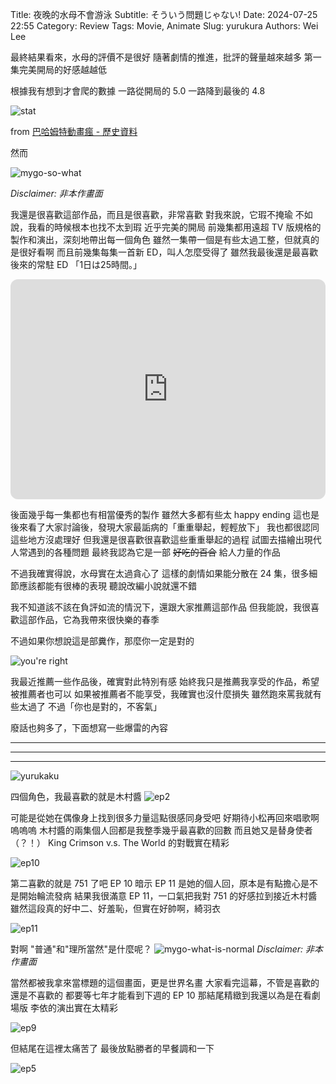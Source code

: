 Title: 夜晚的水母不會游泳
Subtitle: そういう問題じゃない!
Date: 2024-07-25 22:55
Category: Review
Tags: Movie, Animate
Slug: yurukura
Authors: Wei Lee

最終結果看來，水母的評價不是很好
隨著劇情的推進，批評的聲量越來越多
第一集完美開局的好感越越低

<!--more-->

根據我有想到才會爬的數據
一路從開局的 5.0 一路降到最後的 4.8

![stat](/images/post-images/2024-yurukura/stat.png)

from [巴哈姆特動畫瘋 - 歷史資料](https://lee-w.github.io/bahamut_ani_stat/plots/)

然而

![mygo-so-what](/images/meme/mygo-so-what.jpg)

*Disclaimer: 非本作畫面*

我還是很喜歡這部作品，而且是很喜歡，非常喜歡
對我來說，它瑕不掩瑜
不如說，我看的時候根本也找不太到瑕
近乎完美的開局
前幾集都用遠超 TV 版規格的製作和演出，深刻地帶出每一個角色
雖然一集帶一個是有些太過工整，但就真的是很好看啊
而且前幾集每集一首新 ED，叫人怎麼受得了
雖然我最後還是最喜歡後來的常駐 ED 「1日は25時間。」

<iframe style="border-radius:12px" src="https://open.spotify.com/embed/track/3MI2qkQ6tYTkPMJ3tAqAhx?utm_source=generator" width="100%" height="352" frameBorder="0" allowfullscreen="" allow="autoplay; clipboard-write; encrypted-media; fullscreen; picture-in-picture" loading="lazy"></iframe>

後面幾乎每一集都也有相當優秀的製作
雖然大多都有些太 happy ending
這也是後來看了大家討論後，發現大家最詬病的「重重舉起，輕輕放下」
我也都很認同這些地方沒處理好
但我還是很喜歡很喜歡這些重重舉起的過程
試圖去描繪出現代人常遇到的各種問題
最終我認為它是一部 ~~好吃的百合~~ 給人力量的作品

不過我確實得說，水母實在太過貪心了
這樣的劇情如果能分散在 24 集，很多細節應該都能有很棒的表現
聽說改編小說就還不錯

我不知道該不該在負評如流的情況下，還跟大家推薦這部作品
但我能說，我很喜歡這部作品，它為我帶來很快樂的春季

不過如果你想說這是部糞作，那麼你一定是對的

![you're right](/images/meme/you-are-right.jpg)

我最近推薦一些作品後，確實對此特別有感
始終我只是推薦我享受的作品，希望被推薦者也可以
如果被推薦者不能享受，我確實也沒什麼損失
雖然跑來罵我就有些太過了
不過「你也是對的，不客氣」

廢話也夠多了，下面想寫一些爆雷的內容

---

---

---


![yurukaku](/images/post-images/2024-yurukura/yurukaku.png)


四個角色，我最喜歡的就是木村醬
![ep2](/images/post-images/2024-yurukura/ep2.png)

可能是從她在偶像身上找到很多力量這點很感同身受吧
好期待小松再回來唱歌啊嗚嗚嗚
木村醬的兩集個人回都是我整季幾乎最喜歡的回數
而且她又是替身使者（？！）
King Crimson v.s. The World 的對戰實在精彩

![ep10](/images/post-images/2024-yurukura/ep10.png)

第二喜歡的就是 751 了吧
EP 10 暗示 EP 11 是她的個人回，原本是有點擔心是不是開始輪流發病
結果我很滿意 EP 11，一口氣把我對 751 的好感拉到接近木村醬
雖然這段真的好中二、好羞恥，但實在好帥啊，綺羽衣

![ep11](/images/post-images/2024-yurukura/ep11.png)

對啊
"普通"和"理所當然"是什麼呢？
![mygo-what-is-normal](/images/meme/mygo-what-is-normal.png)
*Disclaimer: 非本作畫面*

當然都被我拿來當標題的這個畫面，更是世界名畫
大家看完這幕，不管是喜歡的還是不喜歡的
都要等七年才能看到下週的 EP 10
那結尾精緻到我還以為是在看劇場版
李依的演出實在太精彩

![ep9](/images/post-images/2024-yurukura/ep9.png)

但結尾在這裡太痛苦了
最後放點勝者的早餐調和一下

![ep5](/images/post-images/2024-yurukura/ep5.png)
